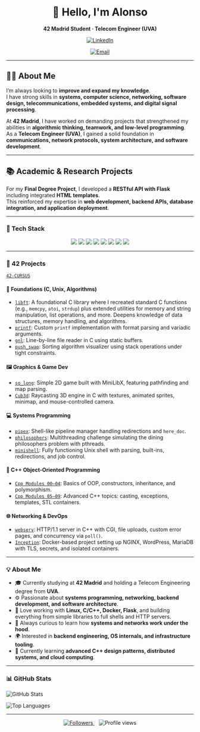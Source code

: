 <!--
👋 This README must go into a public repo named exactly TU_USUARIO/TU_USUARIO 
so it appears on your GitHub profile.
-->

<div align="center">

# 👋 Hello, I'm **Alonso**

**42 Madrid Student · Telecom Engineer (UVA)**

[![LinkedIn](https://img.shields.io/badge/LinkedIn-0077B5?logo=linkedin&logoColor=white)](https://www.linkedin.com/in/alonso-sandoval-martinez)

[![Email](https://img.shields.io/badge/Email-alonso.sandovalmartinez%40gmail.com-D14836?logo=gmail&logoColor=white)](mailto:alonso.sandovalmartinez@gmail.com)


</div>

---

## 👨‍🎓 About Me

I’m always looking to **improve and expand my knowledge**.  
I have strong skills in **systems, computer science, networking, software design, telecommunications, embedded systems, and digital signal processing**.  

At **42 Madrid**, I have worked on demanding projects that strengthened my abilities in **algorithmic thinking, teamwork, and low-level programming**.  
As a **Telecom Engineer (UVA)**, I gained a solid foundation in **communications, network protocols, system architecture, and software development**.

---

## 📚 Academic & Research Projects

For my **Final Degree Project**, I developed a **RESTful API with Flask** including integrated **HTML templates**.  
This reinforced my expertise in **web development, backend APIs, database integration, and application deployment**.

---

### 🧰 Tech Stack

<div align="center">

<img src="https://img.shields.io/badge/C-00599C?style=flat&logo=c&logoColor=white" />
<img src="https://img.shields.io/badge/C++-00599C?style=flat&logo=c%2B%2B&logoColor=white" />
<img src="https://img.shields.io/badge/Java-ED8B00?style=flat&logo=java&logoColor=white" />
<img src="https://img.shields.io/badge/Python-3776AB?style=flat&logo=python&logoColor=white" />
<img src="https://img.shields.io/badge/Flask-000000?style=flat&logo=flask&logoColor=white" />
<img src="https://img.shields.io/badge/Docker-2496ED?style=flat&logo=docker&logoColor=white" />
<img src="https://img.shields.io/badge/Makefile-ffffff?style=flat&logo=gnubash&logoColor=black" />
<img src="https://img.shields.io/badge/Git-F05032?style=flat&logo=git&logoColor=white" />

</div>

---

### 🧱 42 Projects
[`42-CURSUS`](https://github.com/asandova-ui/42-CURSUS)
#### 🧩 Foundations (C, Unix, Algorithms)
- [`libft`](https://github.com/asandova-ui/42-CURSUS/tree/main/42-CURSUS/Libft): A foundational C library where I recreated standard C functions (e.g., `memcpy`, `atoi`, `strdup`) plus extended utilities for memory and string manipulation, list operations, and more. Deepens knowledge of data structures, memory handling, and algorithms.
- [`printf`](https://github.com/TU_USUARIO/printf): Custom `printf` implementation with format parsing and variadic arguments.
- [`gnl`](https://github.com/TU_USUARIO/gnl): Line-by-line file reader in C using static buffers.
- [`push_swap`](https://github.com/TU_USUARIO/push_swap): Sorting algorithm visualizer using stack operations under tight constraints.

#### 🖼️ Graphics & Game Dev
- [`so_long`](https://github.com/TU_USUARIO/so_long): Simple 2D game built with MiniLibX, featuring pathfinding and map parsing.
- [`Cub3d`](https://github.com/TU_USUARIO/Cub3d): Raycasting 3D engine in C with textures, animated sprites, minimap, and mouse-controlled camera.

#### 💻 Systems Programming
- [`pipex`](https://github.com/TU_USUARIO/pipex): Shell-like pipeline manager handling redirections and `here_doc`.
- [`philosophers`](https://github.com/TU_USUARIO/philosophers): Multithreading challenge simulating the dining philosophers problem with pthreads.
- [`minishell`](https://github.com/TU_USUARIO/minishell): Fully functioning Unix shell with parsing, built-ins, redirections, and job control.

#### 🧪 C++ Object-Oriented Programming
- [`Cpp Modules 00–04`](https://github.com/TU_USUARIO/Cpp00-04): Basics of OOP, constructors, inheritance, and polymorphism.
- [`Cpp Modules 05–09`](https://github.com/TU_USUARIO/Cpp05-09): Advanced C++ topics: casting, exceptions, templates, STL containers.

#### 🌐 Networking & DevOps
- [`webserv`](https://github.com/TU_USUARIO/webserv): HTTP/1.1 server in C++ with CGI, file uploads, custom error pages, and concurrency via `poll()`.
- [`Inception`](https://github.com/TU_USUARIO/Inception): Docker-based project setting up NGINX, WordPress, MariaDB with TLS, secrets, and isolated containers.

---

### 💡 About Me

- 🎓 Currently studying at **42 Madrid** and holding a Telecom Engineering degree from **UVA**.  
- ⚙️ Passionate about **systems programming, networking, backend development, and software architecture**.  
- 🐧 Love working with **Linux, C/C++, Docker, Flask**, and building everything from simple libraries to full shells and HTTP servers.  
- 🚀 Always curious to learn how **systems and networks work under the hood**.  
- 🌍 Interested in **backend engineering, OS internals, and infrastructure tooling**.  
- 📘 Currently learning **advanced C++ design patterns, distributed systems, and cloud computing**.  

---

### 📊 GitHub Stats

![GitHub Stats](https://github-readme-stats.vercel.app/api?username=TU_USUARIO&show_icons=true&theme=dark)

![Top Languages](https://github-readme-stats.vercel.app/api/top-langs/?username=TU_USUARIO&layout=compact&theme=dark)

---

<div align="center">
<a href="https://github.com/TU_USUARIO?tab=followers">
  <img src="https://img.shields.io/github/followers/TU_USUARIO?label=Follow&style=social" alt="Followers" />
</a>
&nbsp;&nbsp;
<img src="https://komarev.com/ghpvc/?username=TU_USUARIO&label=Profile%20Views&style=flat" alt="Profile views" />
</div>

